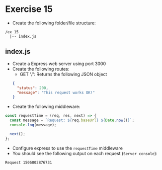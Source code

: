 # Exercise 15

- Create the following folder/file structure:

```
/ex_15
  |-- index.js
```

## index.js

- Create a Express web server using port 3000
- Create the following routes:
  - GET '/': Returns the following JSON object
  ```json
  {
    "status": 200,
    "message": "This request works OK!"
  }
  ```
- Create the following middleware:

```js
const requestTime = (req, res, next) => {
  const message = `Request: ${req.baseUrl} ${Date.now()}`;
  console.log(message);

  next();
};
```

- Configure express to use the `requestTime` middleware
- You should see the following output on each request (`Server console`):

```
Request 1506002876731
```
